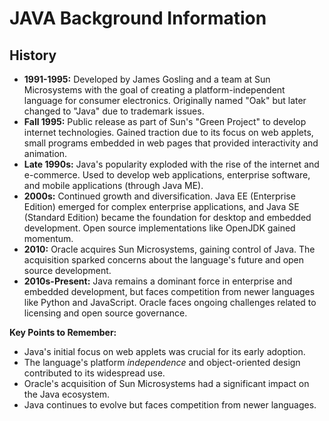 # JAVA Background Information



## History

- **1991-1995:** Developed by James Gosling and a team at Sun Microsystems with the goal of creating a platform-independent language for consumer electronics. Originally named "Oak" but later changed to "Java" due to trademark issues.
- **Fall 1995:** Public release as part of Sun's "Green Project" to develop internet technologies. Gained traction due to its focus on web applets, small programs embedded in web pages that provided interactivity and animation.
- **Late 1990s:** Java's popularity exploded with the rise of the internet and e-commerce. Used to develop web applications, enterprise software, and mobile applications (through Java ME).
- **2000s:** Continued growth and diversification. Java EE (Enterprise Edition) emerged for complex enterprise applications, and Java SE (Standard Edition) became the foundation for desktop and embedded development. Open source implementations like OpenJDK gained momentum.
- **2010:** Oracle acquires Sun Microsystems, gaining control of Java. The acquisition sparked concerns about the language's future and open source development.
- **2010s-Present:** Java remains a dominant force in enterprise and embedded development, but faces competition from newer languages like Python and JavaScript. Oracle faces ongoing challenges related to licensing and open source governance.



**Key Points to Remember:**

- Java's initial focus on web applets was crucial for its early adoption.
- The language's platform *independence* and object-oriented design contributed to its widespread use.
- Oracle's acquisition of Sun Microsystems had a significant impact on the Java ecosystem.
- Java continues to evolve but faces competition from newer languages.